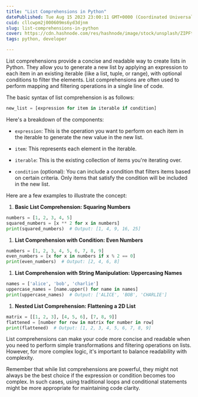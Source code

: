 ```yaml
---
title: "List Comprehensions in Python"
datePublished: Tue Aug 15 2023 23:00:11 GMT+0000 (Coordinated Universal Time)
cuid: cllcwpm2j000609ms6yd3djnm
slug: list-comprehensions-in-python
cover: https://cdn.hashnode.com/res/hashnode/image/stock/unsplash/ZIPFteu-R8k/upload/d527d45d96030f7c9c26cf2aa69aa045.jpeg
tags: python, developer

---
```


List comprehensions provide a concise and readable way to create lists in Python. They allow you to generate a new list by applying an expression to each item in an existing iterable (like a list, tuple, or range), with optional conditions to filter the elements. List comprehensions are often used to perform mapping and filtering operations in a single line of code.

The basic syntax of list comprehension is as follows:

```python
new_list = [expression for item in iterable if condition]
```

Here's a breakdown of the components:

* `expression`: This is the operation you want to perform on each item in the iterable to generate the new value in the new list.
    
* `item`: This represents each element in the iterable.
    
* `iterable`: This is the existing collection of items you're iterating over.
    
* `condition` (optional): You can include a condition that filters items based on certain criteria. Only items that satisfy the condition will be included in the new list.
    

Here are a few examples to illustrate the concept:

1. **Basic List Comprehension: Squaring Numbers**
    

```python
numbers = [1, 2, 3, 4, 5]
squared_numbers = [x ** 2 for x in numbers]
print(squared_numbers)  # Output: [1, 4, 9, 16, 25]
```

1. **List Comprehension with Condition: Even Numbers**
    

```python
numbers = [1, 2, 3, 4, 5, 6, 7, 8, 9]
even_numbers = [x for x in numbers if x % 2 == 0]
print(even_numbers)  # Output: [2, 4, 6, 8]
```

1. **List Comprehension with String Manipulation: Uppercasing Names**
    

```python
names = ['alice', 'bob', 'charlie']
uppercase_names = [name.upper() for name in names]
print(uppercase_names)  # Output: ['ALICE', 'BOB', 'CHARLIE']
```

1. **Nested List Comprehension: Flattening a 2D List**
    

```python
matrix = [[1, 2, 3], [4, 5, 6], [7, 8, 9]]
flattened = [number for row in matrix for number in row]
print(flattened)  # Output: [1, 2, 3, 4, 5, 6, 7, 8, 9]
```

List comprehensions can make your code more concise and readable when you need to perform simple transformations and filtering operations on lists. However, for more complex logic, it's important to balance readability with complexity.

Remember that while list comprehensions are powerful, they might not always be the best choice if the expression or condition becomes too complex. In such cases, using traditional loops and conditional statements might be more appropriate for maintaining code clarity.